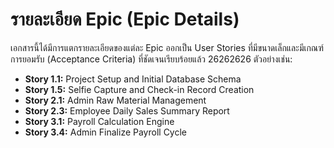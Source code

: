 # รายละเอียด Epic (Epic Details)

เอกสารนี้ได้มีการแตกรายละเอียดของแต่ละ Epic ออกเป็น User Stories ที่มีขนาดเล็กและมีเกณฑ์การยอมรับ (Acceptance Criteria) ที่ชัดเจนเรียบร้อยแล้ว 26262626 ตัวอย่างเช่น:

* **Story 1.1:** Project Setup and Initial Database Schema  
* **Story 1.5:** Selfie Capture and Check-in Record Creation  
* **Story 2.1:** Admin Raw Material Management  
* **Story 2.3:** Employee Daily Sales Summary Report  
* **Story 3.1:** Payroll Calculation Engine  
* **Story 3.4:** Admin Finalize Payroll Cycle